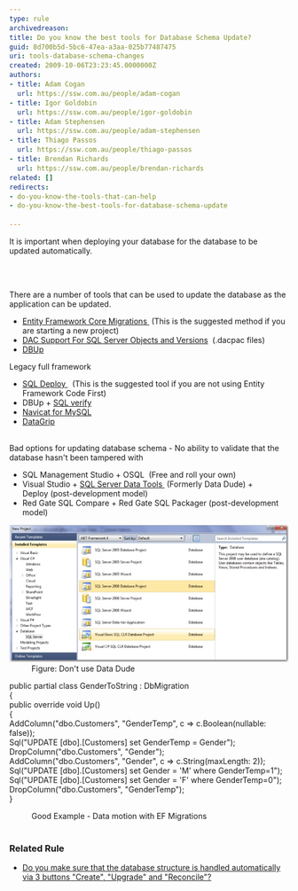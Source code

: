 ```yaml
---
type: rule
archivedreason: 
title: Do you know the best tools for Database Schema Update?
guid: 8d700b5d-5bc6-47ea-a3aa-025b77487475
uri: tools-database-schema-changes
created: 2009-10-06T23:23:45.0000000Z
authors:
- title: Adam Cogan
  url: https://ssw.com.au/people/adam-cogan
- title: Igor Goldobin
  url: https://ssw.com.au/people/igor-goldobin
- title: Adam Stephensen
  url: https://ssw.com.au/people/adam-stephensen
- title: Thiago Passos
  url: https://ssw.com.au/people/thiago-passos
- title: Brendan Richards
  url: https://ssw.com.au/people/brendan-richards
related: []
redirects:
- do-you-know-the-tools-that-can-help
- do-you-know-the-best-tools-for-database-schema-update

---
```



<p class="ssw15-rteElement-P">​It is important when deploying your database for the database to be updated automatically.​​​<br></p>

<br><excerpt class='endintro'></excerpt><br>
<p>There are a number of tools that can be used to update the database as the application can be updated.<br></p><ul><li>
      <a href="https://docs.microsoft.com/en-us/ef/core/managing-schemas/migrations/">Entity Framework Core Migrations </a> (This is the suggested method if you are starting a new project)</li><li>
      <a href="https://technet.microsoft.com/en-us/library/ee210549%28v=sql.110%29.aspx">DAC Support For SQL Server Objects and Versions</a>  (.dacpac files)</li><li>
      <a href="https://dbup.readthedocs.io/en/latest/">DBUp</a><br></li></ul><p>Legacy full framework​<br></p><ul><li>
      <a href="http://sqldeploy.com/">SQL Deploy </a>  (This is the suggested tool if you are not using Entity Framework Code First)<br></li><li>DBUp + 
      <a href="https://www.nuget.org/packages/SSW.SqlVerify.Core/">SQL verify​</a><br></li><li><a href="https://navicat.com/manual/online_manual/en/navicat/win_manual/#/structure_sync">Navicat for MySQL​</a><br></li><li><a href="https://www.jetbrains.com/help/datagrip/differences-viewer-for-routines.html">DataGrip</a><br>​<br></li></ul><p>Bad options for updating database schema - No ability to validate that the database hasn't been tampered with <br></p><ul><li>SQL Management Studio + OSQL  (Free and roll your own)</li><li>Visual Studio + <a href="https://visualstudio.microsoft.com/vs/features/ssdt/">SQL Server Data Tools </a> (Formerly Data Dude) + Deploy (post-development model)</li><li>Red Gate SQL Compare + Red Gate SQL Packager (post-development model)<br></li></ul><dl class="badImage"><dt><img src="DataDude-BadExample.jpg" alt="" /></dt><dd>Figure: Don't use Data Dude</dd></dl><p class="ssw15-rteElement-CodeArea">public partial class GenderToString : DbMigration<br> {<br> public override void Up()<br> {<br> AddColumn("dbo.Customers", "GenderTemp", c =&gt; c.Boolean(nullable: false));<br> Sql("UPDATE [dbo].[Customers] set GenderTemp = Gender");<br> DropColumn("dbo.Customers", "Gender");<br> AddColumn("dbo.Customers", "Gender", c =&gt; c.String(maxLength: 2));<br> Sql("UPDATE [dbo].[Customers] set Gender = 'M' where GenderTemp=1");<br> Sql("UPDATE [dbo].[Customers] set Gender = 'F' where GenderTemp=0");<br> DropColumn("dbo.Customers", "GenderTemp");<br> }</p><dd class="ssw15-rteElement-FigureGood">​Good Example - Data motion with EF Migrations<br></dd>​

<h3 class="ssw15-rteElement-H3">Related Rule​​<br></h3><div><ul><li>​<a href=/the-application-do-you-make-sure-that-the-database-structure-is-handled-automatically-via-3-buttons-create-upgrade-and-reconcile>Do you make sure that the database structure is handled automatically via 3 buttons "Create", "Upgrade" and "Reconcile"?</a></li></ul></div>


